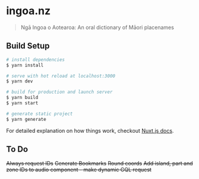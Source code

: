 # ingoa.nz

> Ngā Ingoa o Aotearoa: An oral dictionary of Māori placenames

## Build Setup

``` bash
# install dependencies
$ yarn install

# serve with hot reload at localhost:3000
$ yarn dev

# build for production and launch server
$ yarn build
$ yarn start

# generate static project
$ yarn generate
```

For detailed explanation on how things work, checkout [Nuxt.js docs](https://nuxtjs.org).

## To Do

~~Always request IDs~~
~~Generate Bookmarks~~
~~Round coords~~
~~Add island, part and zone IDs to audio component - make dynamic GQL request~~
